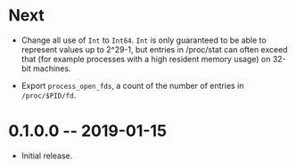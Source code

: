 # Next

* Change all use of `Int` to `Int64`. `Int` is only guaranteed to be able to
  represent values up to 2^29-1, but entries in /proc/stat can often exceed that
  (for example processes with a high resident memory usage) on 32-bit machines.

* Export `process_open_fds`, a count of the number of entries in
  `/proc/$PID/fd`.

# 0.1.0.0 -- 2019-01-15

* Initial release.
